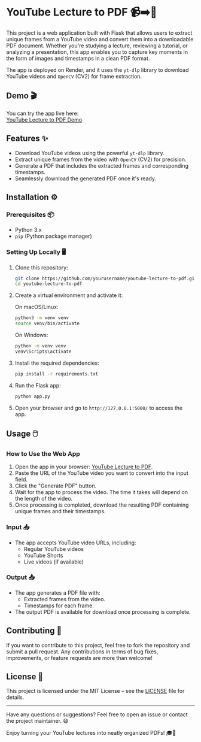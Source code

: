 # YouTube Lecture to PDF 📹➡️📄

This project is a web application built with Flask that allows users to extract unique frames from a YouTube video and convert them into a downloadable PDF document. Whether you're studying a lecture, reviewing a tutorial, or analyzing a presentation, this app enables you to capture key moments in the form of images and timestamps in a clean PDF format. 

The app is deployed on Render, and it uses the `yt-dlp` library to download YouTube videos and `OpenCV` (CV2) for frame extraction.

## Demo 🎬

You can try the app live here:  
[YouTube Lecture to PDF Demo](https://youtube-lecture-to-pdf.onrender.com/)

## Features ✨

- Download YouTube videos using the powerful `yt-dlp` library.
- Extract unique frames from the video with `OpenCV` (CV2) for precision.
- Generate a PDF that includes the extracted frames and corresponding timestamps.
- Seamlessly download the generated PDF once it's ready.

## Installation ⚙️

### Prerequisites 📦

- Python 3.x
- `pip` (Python package manager)

### Setting Up Locally 🖥️

1. Clone this repository:
    ```bash
    git clone https://github.com/yourusername/youtube-lecture-to-pdf.git
    cd youtube-lecture-to-pdf
    ```

2. Create a virtual environment and activate it:

   On macOS/Linux:
   ```bash
   python3 -m venv venv
   source venv/bin/activate
   ```

   On Windows:
   ```bash
   python -m venv venv
   venv\Scripts\activate
   ```

3. Install the required dependencies:
   ```bash
   pip install -r requirements.txt
   ```

4. Run the Flask app:
   ```bash
   python app.py
   ```

5. Open your browser and go to `http://127.0.0.1:5000/` to access the app.

## Usage 🖱️

### How to Use the Web App

1. Open the app in your browser: [YouTube Lecture to PDF](https://youtube-lecture-to-pdf.onrender.com/).
2. Paste the URL of the YouTube video you want to convert into the input field.
3. Click the "Generate PDF" button.
4. Wait for the app to process the video. The time it takes will depend on the length of the video.
5. Once processing is completed, download the resulting PDF containing unique frames and their timestamps.

### Input 📥

- The app accepts YouTube video URLs, including:
  - Regular YouTube videos
  - YouTube Shorts
  - Live videos (if available)

### Output 📤

- The app generates a PDF file with:
  - Extracted frames from the video.
  - Timestamps for each frame.
- The output PDF is available for download once processing is complete.

## Contributing 🤝

If you want to contribute to this project, feel free to fork the repository and submit a pull request. Any contributions in terms of bug fixes, improvements, or feature requests are more than welcome!

## License 📝

This project is licensed under the MIT License – see the [LICENSE](LICENSE) file for details.

---

Have any questions or suggestions? Feel free to open an issue or contact the project maintainer. 😄

Enjoy turning your YouTube lectures into neatly organized PDFs! 🎓📄

